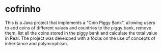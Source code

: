 # cofrinho
This is a Java project that implements a "Coin Piggy Bank", allowing users to add coins of different values ​​and countries to the piggy bank, remove them, list all the coins stored in the piggy bank and calculate the total value in Real. The project was developed with a focus on the use of concepts of inheritance and polymorphism.
